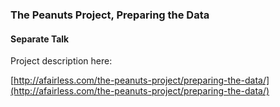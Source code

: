 
### The Peanuts Project, Preparing the Data

#### Separate Talk

Project description here:

[http://afairless.com/the-peanuts-project/preparing-the-data/](http://afairless.com/the-peanuts-project/preparing-the-data/)


